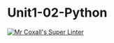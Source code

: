 # Unit1-02-Python
[![Mr Coxall's Super Linter](https://github.com/ICS3U-Programming-JaydinM/Unit1-02-Python/workflows/Mr%20Coxall's%20Super%20Linter/badge.svg)](https://github.com/ICS3U-Programming-JaydinM/Unit1-02-Python/actions/)
